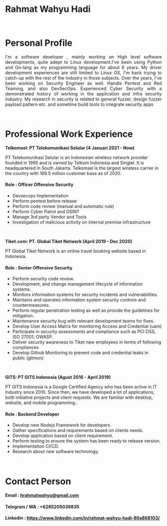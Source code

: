 # Rahmat Wahyu Hadi

&nbsp;

# Personal Profile

 <p style="text-align: justify; letter-spacing: 0.002em;">
	I'm a software developer , mainly working on High level software developments, quite adept to Linux development.I've been using Python and Go-lang as my programming language for about 6 years. My driver development experiences are still limited to Linux OS, I'm back trying to catch-up with the rest of the industry in those subjects. Over the years, I've been working on Security Engineer as well. Handle Pentest and Red Teaming, and also DevSecOps. Experienced Cyber
Security with a demonstrated history of working in the application and infra security industry. My research in security is
related to general fuzzer, design fuzzer payload pattern etc. and sometime build tools to integrate security apps
</p>

&nbsp;

# Professional Work Experience
**Telkomsel: PT Telekomunikasi Selular (4 Januari 2021 - Now)**

PT Telekomunikasi Selular is an Indonesian wireless network provider founded in 1995 and is owned by Telkom Indonesia and Singtel. It is headquartered in South Jakarta. Telkomsel is the largest wireless carrier in the country with 169.5 million customer base as of 2020.
#### Role : Officer Offensive Security

* Devsecops Implementation
* Perform pentest before release
* Perform code review (manual and automatic rule)
* Perform Cyber Patrol and OSINT
* Manage 3rd party Vendor and Tools
* Investigation of malicious activity on internal premise infrastructure


&nbsp;

**Tiket.com: PT. Global Tiket Network (April 2019 - Dec 2020)**

PT Global Tiket Network is an online travel booking website based in Indonesia.

#### Role : Senior Offensive Security
* Perform security code review.
* Development, and change management lifecycle of information systems.
* Monitors information systems for security incidents and vulnerabilities.
* Maintains and operates information system security controls and countermeasures.
* Perform regular penetration testing as well as provide the guidelines for mitigation.
* Maintenance security bug with relevant development teams for fixes.
* Develop User Access Matrix for monitoring Access and Credential (uam)
* Participate in security assessments and compliance such as PCI DSS, ISO 27001, OWASP.
* Deliver security awareness to Tiket new employees in terms of following compliances
* Develop Github Monitoring to prevent code and credential leaks in public (gitmon)


&nbsp;

**GITS: PT GITS Indonesia (Agust 2016 - April 2019)**

PT GITS Indonesia is a Google Certified Agency who has been active in IT Industry since 2010. Since then, we have developed a lot of applications, both initiative projects and client requests. We are familiar with desktop, website, and mobile programming..

#### Role : Backend Developer
* Develop new Nodejs Framework for developers.
* Gather specifications and requirements based on clients needs.
* Develop application based on client requirement.
* Perform testing to ensure the system has been ready to release version.
* Implementation CI/CD.
* Research about new software technology.


&nbsp;
# Contact Person
#### Email          : hrahmatwahyu@gmail.com  
#### Telegram / WA  : +6285205039835
#### Linkedin       : https://www.linkedin.com/in/rahmat-wahyu-hadi-80a868103/